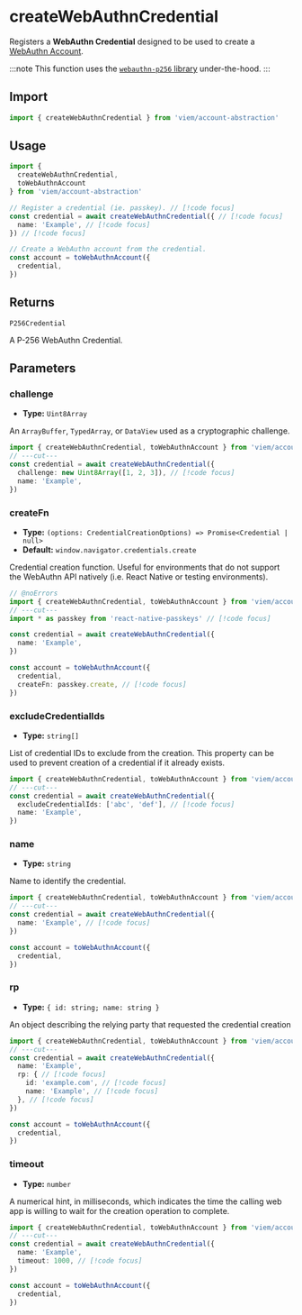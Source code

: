 # createWebAuthnCredential

Registers a **WebAuthn Credential** designed to be used to create a [WebAuthn Account](/account-abstraction/accounts/webauthn/toWebAuthnAccount).

:::note
This function uses the [`webauthn-p256` library](https://github.com/wevm/webauthn-p256) under-the-hood.
:::

## Import

```ts twoslash
import { createWebAuthnCredential } from 'viem/account-abstraction'
```

## Usage

```ts twoslash
import { 
  createWebAuthnCredential, 
  toWebAuthnAccount 
} from 'viem/account-abstraction'

// Register a credential (ie. passkey). // [!code focus]
const credential = await createWebAuthnCredential({ // [!code focus]
  name: 'Example', // [!code focus]
}) // [!code focus]

// Create a WebAuthn account from the credential.
const account = toWebAuthnAccount({
  credential,
})
```

## Returns

`P256Credential`

A P-256 WebAuthn Credential.

## Parameters

### challenge

- **Type:** `Uint8Array`

An `ArrayBuffer`, `TypedArray`, or `DataView` used as a cryptographic challenge.

```ts twoslash
import { createWebAuthnCredential, toWebAuthnAccount } from 'viem/account-abstraction'
// ---cut---
const credential = await createWebAuthnCredential({
  challenge: new Uint8Array([1, 2, 3]), // [!code focus]
  name: 'Example',
})
```

### createFn

- **Type:** `(options: CredentialCreationOptions) => Promise<Credential | null>`
- **Default:** `window.navigator.credentials.create`

Credential creation function. Useful for environments that do not support the WebAuthn API natively (i.e. React Native or testing environments).

```ts twoslash
// @noErrors
import { createWebAuthnCredential, toWebAuthnAccount } from 'viem/account-abstraction'
// ---cut---
import * as passkey from 'react-native-passkeys' // [!code focus]

const credential = await createWebAuthnCredential({
  name: 'Example',
})

const account = toWebAuthnAccount({
  credential,
  createFn: passkey.create, // [!code focus]
})
```

### excludeCredentialIds

- **Type:** `string[]`

List of credential IDs to exclude from the creation. This property can be used to prevent creation of a credential if it already exists.

```ts twoslash
import { createWebAuthnCredential, toWebAuthnAccount } from 'viem/account-abstraction'
// ---cut---
const credential = await createWebAuthnCredential({
  excludeCredentialIds: ['abc', 'def'], // [!code focus]
  name: 'Example',
})
```

### name

- **Type:** `string`

Name to identify the credential.

```ts twoslash
import { createWebAuthnCredential, toWebAuthnAccount } from 'viem/account-abstraction'
// ---cut---
const credential = await createWebAuthnCredential({
  name: 'Example', // [!code focus]
})

const account = toWebAuthnAccount({
  credential,
})
```

### rp

- **Type:** `{ id: string; name: string }`

An object describing the relying party that requested the credential creation

```ts twoslash
import { createWebAuthnCredential, toWebAuthnAccount } from 'viem/account-abstraction'
// ---cut---
const credential = await createWebAuthnCredential({
  name: 'Example',
  rp: { // [!code focus]
    id: 'example.com', // [!code focus]
    name: 'Example', // [!code focus]
  }, // [!code focus]
})

const account = toWebAuthnAccount({
  credential,
})
```

### timeout

- **Type:** `number`

A numerical hint, in milliseconds, which indicates the time the calling web app is willing to wait for the creation operation to complete.

```ts twoslash
import { createWebAuthnCredential, toWebAuthnAccount } from 'viem/account-abstraction'
// ---cut---
const credential = await createWebAuthnCredential({
  name: 'Example',
  timeout: 1000, // [!code focus]
})

const account = toWebAuthnAccount({
  credential,
})
```
